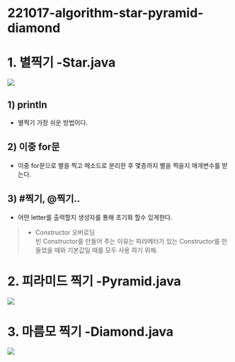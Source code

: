 # 221017-algorithm-star-pyramid-diamond

# 1. 별찍기 -Star.java
![](https://velog.velcdn.com/images/lyj1023/post/4246764e-a6b4-4cbe-bc4b-752d82bac1fa/image.png)

## 1) println

- 별찍기 가장 쉬운 방법이다.

## 2) 이중 for문

- 이중 for문으로 별을 찍고 메소드로 분리한 후 몇층까지 별을 찍을지 매개변수를 받는다.

## 3) #찍기, @찍기..

- 어떤 letter를 출력할지 생성자를 통해 초기화 할수 있게한다.
>- Constructor 오버로딩  
> 빈 Constructor를 만들어 주는 이유는 파라메터가 있는 Constructor를 만들었을 때와 기본값일 때를 모두 사용 하기 위해.

# 2. 피라미드 찍기 -Pyramid.java
![](https://velog.velcdn.com/images/lyj1023/post/3ef9cb7e-6976-4bda-982b-0aeebde5f0c4/image.png)

# 3. 마름모 찍기 -Diamond.java
![](https://velog.velcdn.com/images/lyj1023/post/1d8c2a2f-44c2-4aab-b603-01f7e0eba16f/image.png)

